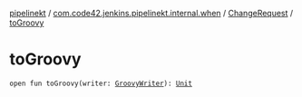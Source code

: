[pipelinekt](../../index.md) / [com.code42.jenkins.pipelinekt.internal.when](../index.md) / [ChangeRequest](index.md) / [toGroovy](./to-groovy.md)

# toGroovy

`open fun toGroovy(writer: `[`GroovyWriter`](../../com.code42.jenkins.pipelinekt.core.writer/-groovy-writer/index.md)`): `[`Unit`](https://kotlinlang.org/api/latest/jvm/stdlib/kotlin/-unit/index.html)